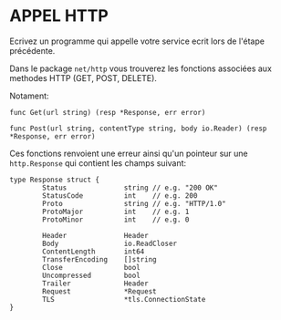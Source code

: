 # APPEL HTTP

Ecrivez un programme qui appelle votre service ecrit lors de l'étape précédente.

Dans le package `net/http` vous trouverez les fonctions associées aux methodes HTTP (GET, POST, DELETE).

Notament:

```
func Get(url string) (resp *Response, err error)
```


```
func Post(url string, contentType string, body io.Reader) (resp *Response, err error)
```

Ces fonctions renvoient une erreur ainsi qu'un pointeur sur une `http.Response` qui contient les champs suivant:

```
type Response struct {
        Status              string // e.g. "200 OK"
        StatusCode          int    // e.g. 200
        Proto               string // e.g. "HTTP/1.0"
        ProtoMajor          int    // e.g. 1
        ProtoMinor          int    // e.g. 0

        Header              Header
        Body                io.ReadCloser
        ContentLength       int64
        TransferEncoding    []string
        Close               bool
        Uncompressed        bool
        Trailer             Header
        Request             *Request
        TLS                 *tls.ConnectionState
}
```